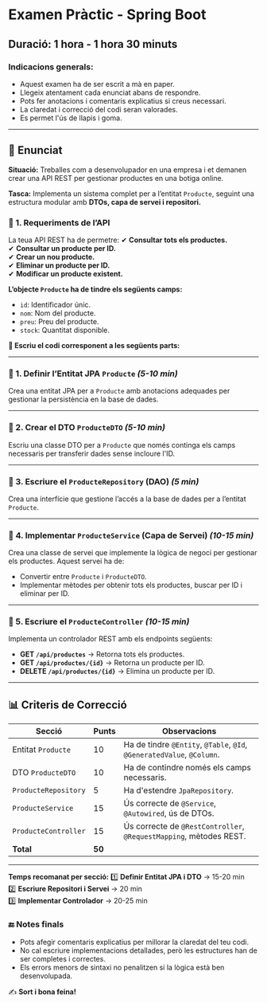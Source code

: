 # **Examen Pràctic - Spring Boot**
## **Duració: 1 hora - 1 hora 30 minuts**

### **Indicacions generals:**
- Aquest examen ha de ser escrit a mà en paper.
- Llegeix atentament cada enunciat abans de respondre.
- Pots fer anotacions i comentaris explicatius si creus necessari.
- La claredat i correcció del codi seran valorades.
- Es permet l'ús de llapis i goma.

---

## **📌 Enunciat**

**Situació:** Treballes com a desenvolupador en una empresa i et demanen crear una API REST per gestionar productes en una botiga online.

**Tasca:** Implementa un sistema complet per a l’entitat `Producte`, seguint una estructura modular amb **DTOs, capa de servei i repositori.**

### **📂 1. Requeriments de l’API**  
La teua API REST ha de permetre:
✔ **Consultar tots els productes.**  
✔ **Consultar un producte per ID.**  
✔ **Crear un nou producte.**  
✔ **Eliminar un producte per ID.**  
✔ **Modificar un producte existent.**  

**L’objecte `Producte` ha de tindre els següents camps:**
- `id`: Identificador únic.  
- `nom`: Nom del producte.  
- `preu`: Preu del producte.  
- `stock`: Quantitat disponible.  

**📜 Escriu el codi corresponent a les següents parts:**

---

### **📝 1. Definir l’Entitat JPA `Producte`** *(5-10 min)*
Crea una entitat JPA per a `Producte` amb anotacions adequades per gestionar la persistència en la base de dades.

---

### **📝 2. Crear el DTO `ProducteDTO`** *(5-10 min)*
Escriu una classe DTO per a `Producte` que només continga els camps necessaris per transferir dades sense incloure l'ID.

---

### **📝 3. Escriure el `ProducteRepository` (DAO)** *(5 min)*
Crea una interfície que gestione l’accés a la base de dades per a l’entitat `Producte`.

---

### **📝 4. Implementar `ProducteService` (Capa de Servei)** *(10-15 min)*
Crea una classe de servei que implemente la lògica de negoci per gestionar els productes. Aquest servei ha de:
- Convertir entre `Producte` i `ProducteDTO`.
- Implementar mètodes per obtenir tots els productes, buscar per ID i eliminar per ID.

---

### **📝 5. Escriure el `ProducteController`** *(10-15 min)*
Implementa un controlador REST amb els endpoints següents:
- **GET `/api/productes`** → Retorna tots els productes.
- **GET `/api/productes/{id}`** → Retorna un producte per ID.
- **DELETE `/api/productes/{id}`** → Elimina un producte per ID.


---

## **📊 Criteris de Correcció**

| Secció | Punts | Observacions |
|--------|-------|-------------|
| Entitat `Producte` | 10 | Ha de tindre `@Entity`, `@Table`, `@Id`, `@GeneratedValue`, `@Column`. |
| DTO `ProducteDTO` | 10 | Ha de contindre només els camps necessaris. |
| `ProducteRepository` | 5 | Ha d'estendre `JpaRepository`. |
| `ProducteService` | 15 | Ús correcte de `@Service`, `@Autowired`, ús de DTOs. |
| `ProducteController` | 15 | Ús correcte de `@RestController`, `@RequestMapping`, mètodes REST. |
| **Total** | **50** | |


---

**Temps recomanat per secció:**
1️⃣ **Definir Entitat JPA i DTO** → 15-20 min  
2️⃣ **Escriure Repositori i Servei** → 20 min  
3️⃣ **Implementar Controlador** → 20-25 min  


### **🔚 Notes finals**
- Pots afegir comentaris explicatius per millorar la claredat del teu codi.
- No cal escriure implementacions detallades, però les estructures han de ser completes i correctes.
- Els errors menors de sintaxi no penalitzen si la lògica està ben desenvolupada.

✍ **Sort i bona feina!**

